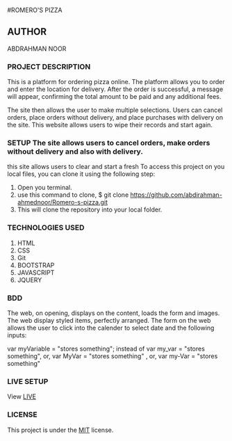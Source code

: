 #ROMERO'S PIZZA
 
 ## AUTHOR
 ABDRAHMAN NOOR

 ### PROJECT DESCRIPTION 
 This is a platform for ordering pizza online. The platform allows you to order and enter the location for delivery. After the order is successful, a message will appear, confirming the total amount to be paid and any additional fees.

 The site then allows the user to make multiple selections.
 Users can cancel orders, place orders without delivery, and place purchases with delivery on the site.
 This website allows users to wipe their records and start again.

 ### SETUP The site allows users to cancel orders, make orders without delivery and also with delivery.
 this site allows users to clear and start a fresh
 To access this project  on you local files, you can clone it using the following step:
1. Open you terminal.
2. use this command to clone, $ git clone https://github.com/abdirahman-ahmednoor/Romero-s-pizza.git
3. This will clone the repository  into your local folder.

### TECHNOLOGIES USED
1. HTML
2. CSS
3. Git
4. BOOTSTRAP
5. JAVASCRIPT
6. JQUERY

### BDD
The web, on opening, displays on the content, loads the form and images. 
The web display styled items, perfectly arranged. 
The form on the web allows the user to click into the calender to select date and the following inputs:

var myVariable = "stores something"; 
instead of var my_var = "stores something", or, var MyVar = "stores something" , or,  var my-Var = "stores something"

 ### LIVE SETUP
 View [LIVE](https://abdirahman-ahmednoor.github.io/Romero-s-pizza/)

 ### LICENSE
 This project is under the [MIT](License) license.